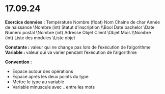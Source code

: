 # 17.09.24

**Exercice données :**
    Température             Nombre (float)
    Nom                     Chaine de char
    Année de naissance     \Nombre (int)
    Statut d’inscription \\\Bool
    Date bachelor         \\Date
    Numero postal         \\Nombre (int)
    Adresse                 Objet
    Client                 \Objet
    Mois                 \\\Nombre (int)
    Liste des modules     \\Liste objet

**Constante :** valeur qui ne change pas lors de l’exécution de l’algorithme
**Variable :** valeur qui va varier pendant l’exécution de l’algorithme

**Convention :**
- Espace autour des opérations
- Espace après les deux points du type
- Mettre le type au variable
- Variable minuscule avec _ entre les mots
